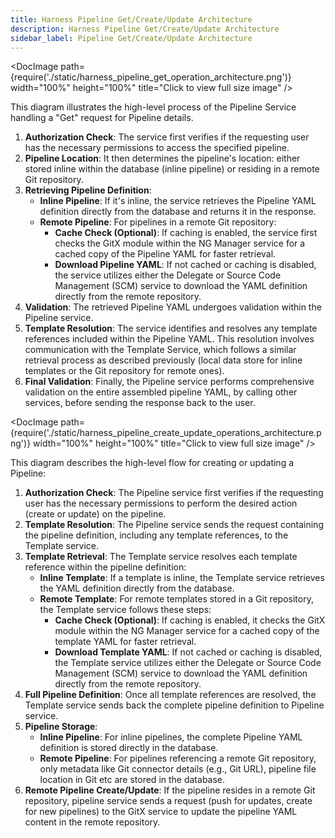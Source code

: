 ```yaml
---
title: Harness Pipeline Get/Create/Update Architecture
description: Harness Pipeline Get/Create/Update Architecture
sidebar_label: Pipeline Get/Create/Update Architecture
---
```


<DocImage path={require('./static/harness_pipeline_get_operation_architecture.png')} width="100%" height="100%" title="Click to view full size image" />

This diagram illustrates the high-level process of the Pipeline Service handling a "Get" request for Pipeline details.

1. **Authorization Check**: The service first verifies if the requesting user has the necessary permissions to access the specified pipeline.
2. **Pipeline Location**: It then determines the pipeline's location: either stored inline within the database (inline pipeline) or residing in a remote Git repository.
3. **Retrieving Pipeline Definition**:
    - **Inline Pipeline**: If it's inline, the service retrieves the Pipeline YAML definition directly from the database and returns it in the response.
    - **Remote Pipeline**: For pipelines in a remote Git repository:
        - **Cache Check (Optional)**: If caching is enabled, the service first checks the GitX module within the NG Manager service for a cached copy of the Pipeline YAML for faster retrieval.
        - **Download Pipeline YAML**: If not cached or caching is disabled, the service utilizes either the Delegate or Source Code Management (SCM) service to download the YAML definition directly from the remote repository.
4. **Validation**: The retrieved Pipeline YAML undergoes validation within the Pipeline service.
5. **Template Resolution**: The service identifies and resolves any template references included within the Pipeline YAML. This resolution involves communication with the Template Service, which follows a similar retrieval process as described previously (local data store for inline templates or the Git repository for remote ones).
6. **Final Validation**: Finally, the Pipeline service performs comprehensive validation on the entire assembled pipeline YAML, by calling other services, before sending the response back to the user.


<DocImage path={require('./static/harness_pipeline_create_update_operations_architecture.png')} width="100%" height="100%" title="Click to view full size image" />

This diagram describes the high-level flow for creating or updating a Pipeline:

1. **Authorization Check**: The Pipeline service first verifies if the requesting user has the necessary permissions to perform the desired action (create or update) on the pipeline.
2. **Template Resolution**: The Pipeline service sends the request containing the pipeline definition, including any template references, to the Template service.
3. **Template Retrieval**: The Template service resolves each template reference within the pipeline definition:
    - **Inline Template**: If a template is inline, the Template service retrieves the YAML definition directly from the database.
    - **Remote Template**: For remote templates stored in a Git repository, the Template service follows these steps:
        - **Cache Check (Optional)**: If caching is enabled, it checks the GitX module within the NG Manager service for a cached copy of the template YAML for faster retrieval.
        - **Download Template YAML**: If not cached or caching is disabled, the Template service utilizes either the Delegate or Source Code Management (SCM) service to download the YAML definition directly from the remote repository.
4. **Full Pipeline Definition**: Once all template references are resolved, the Template service sends back the complete pipeline definition to Pipeline service.
5. **Pipeline Storage**:
    - **Inline Pipeline**: For inline pipelines, the complete Pipeline YAML definition is stored directly in the database.
    - **Remote Pipeline**: For pipelines referencing a remote Git repository, only metadata like Git connector details (e.g., Git URL), pipeline file location in Git etc are stored in the database.
6. **Remote Pipeline Create/Update**: If the pipeline resides in a remote Git repository, pipeline service sends a request (push for updates, create for new pipelines) to the GitX service to update the pipeline YAML content in the remote repository.
